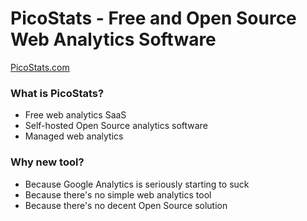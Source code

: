 # PicoStats - Free and Open Source Web Analytics Software

[PicoStats.com](https://www.picostats.com)

### What is PicoStats?

 * Free web analytics SaaS
 * Self-hosted Open Source analytics software
 * Managed web analytics

### Why new tool?

 * Because Google Analytics is seriously starting to suck
 * Because there's no simple web analytics tool
 * Because there's no decent Open Source solution
